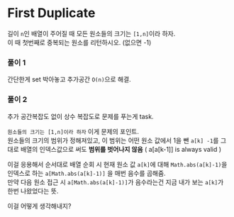 # First Duplicate

길이 `n`인 배열이 주어질 때 모든 원소들의 크기는 `[1,n]`이라 하자.  
이 때 첫번째로 중복되는 원소를 리턴하시오. (없으면 -1)

### 풀이 1

간단한게 set 박아놓고 추가공간 `O(n)`으로 해결.

### 풀이 2

추가 공간복잡도 없이 상수 복잡도로 문제를 푸는게 task.

`원소들의 크기는 [1,n]이라 하자` 이게 문제의 포인트.  
원소들의 크기의 범위가 정해져있고, 이 범위는 어떤 원소 값에서 1을 뺀 `a[k] -1`를 그대로 배열의 인덱스값으로 써도 **범위를 벗어나지 않음** ( a[a[k-1]] is always valid )

이걸 응용해서 순서대로 배열 순회 시 현재 원소 값 `a[k]`에 대해 `Math.abs(a[k]-1)`을 인덱스로 하는 `a[Math.abs(a[k]-1)]` 을 매번 음수를 곱해줌.  
만약 다음 원소 접근 시 `a[Math.abs(a[k]-1)]`가 음수라는건 지금 내가 보는 `a[k]`가 한번 나왔었다는 뜻.

이걸 어떻게 생각해내지?
